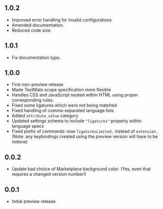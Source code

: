 ## 1.0.2

* Improved error handling for invalid configurations
* Amended documentation.
* Reduced code size.

## 1.0.1

* Fix documentation typo.

## 1.0.0

* First non-preview release
* Made TextMate scope specification more flexible
* Handles CSS and JavaScript nested within HTML using proper corresponding rules.
* Fixed some ligatures which were not being matched
* Fixed handling of comma-separated language lists
* Added `attribute_value` category
* Updated settings schema to include `"ligatures"` property within language specs
* Fixed prefix of commands: now `ligaturesLimited.` instead of `extension.` (Note: any keybindings created using the preview version will have to be redone)

## 0.0.2

* Update bad choice of Marketplace background color. (Yes, even that requires a changed version number!)

## 0.0.1

* Initial preview release
